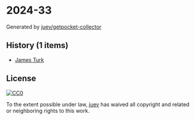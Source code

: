 # 2024-33

Generated by [juev/getpocket-collector](https://github.com/juev/getpocket-collector)

## History (1 items)

- [James Turk](https://usesthis.com/interviews/james.turk/)

## License

[![CC0](https://mirrors.creativecommons.org/presskit/buttons/88x31/svg/cc-zero.svg)](https://creativecommons.org/publicdomain/zero/1.0/)

To the extent possible under law, [juev](https://github.com/juev) has waived all copyright and related or neighboring rights to this work.
